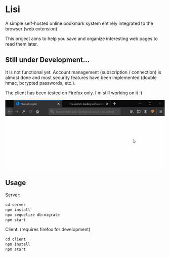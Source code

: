 # Lisi
A simple self-hosted online bookmark system entirely integrated to the browser (web extension).

This project aims to help you save and organize interesting web pages to read them later.

## Still under Development...
It is not functional yet. Account management (subscription / connection) is almost done and most security features have been implemented (double hmac, bcrypted passwords, etc.).

The client has been tested on Firefox only. I'm still working on it :)

![demo.gif](demo.gif)

## Usage
Server:
```
cd server
npm install
npx sequelize db:migrate
npm start
```
Client: (requires firefox for development)
```
cd client
npm install
npm start
```
